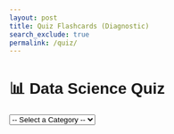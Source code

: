 ```yaml
---
layout: post
title: Quiz Flashcards (Diagnostic)
search_exclude: true
permalink: /quiz/
---
```


  <style>
    body {
      font-family: sans-serif;
      padding: 20px;
    }
    .card {
      max-width: 600px;
      margin: auto;
      padding: 20px;
      border: 2px solid #444;
      border-radius: 12px;
      background:rgb(190, 65, 65);
      text-align: center;
    }
    .btn {
      padding: 10px 20px;
      margin: 10px;
      border: none;
      border-radius: 5px;
      background: #4f46e5;
      color: white;
      cursor: pointer;
    }
    .btn:hover {
      background: #3730a3;
    }
    .category-status {
      margin: 15px auto;
      max-width: 600px;
      font-size: 16px;
    }
  </style>


<h1>📊 Data Science Quiz</h1>

<select id="category-select" onchange="selectCategory(this.value)">
  <option value="">-- Select a Category --</option>
  <option value="modeling">Modeling</option>
  <option value="statistics">Statistics</option>
</select>

<div class="category-status" id="mastery-status"></div>

<div class="card" id="quiz-card" style="display:none;">
  <h2 id="question">Loading...</h2>
  <div>
    <button class="btn" onclick="submitAnswer(true)">I knew it</button>
    <button class="btn" onclick="submitAnswer(false)">I didn’t know</button>
  </div>
  <button class="btn" onclick="showAnswer()">Show Answer</button>
  <div id="answer" style="margin-top:10px; font-weight:bold;"></div>
</div>

<script>
const questions = {
  modeling: [
    { q: "What is a predictive model?", a: "A model that forecasts outcomes based on input data." },
    { q: "What is overfitting?", a: "Model performs well on training but poorly on new data." },
    { q: "What is regularization?", a: "A technique to reduce model complexity and overfitting." }
  ],
  statistics: [
    { q: "Define mean.", a: "Sum of all values divided by count." },
    { q: "What is variance?", a: "A measure of how spread out the data is." },
    { q: "Define standard deviation.", a: "Square root of the variance." }
  ]
};

let currentCategory = null;
let score = 0;
let total = 0;
let current = null;
let quizQueue = [];

function loadProgress() {
  const stored = JSON.parse(localStorage.getItem("ds_mastery") || "{}");
  return stored;
}

function saveProgress(data) {
  localStorage.setItem("ds_mastery", JSON.stringify(data));
}

function updateMasteryDisplay() {
  const progress = loadProgress();
  const display = Object.keys(questions).map(cat => {
    const s = progress[cat]?.score || 0;
    const label = s >= 9 ? "✅ Mastered" : `Score: ${s}/10`;
    return `<div><strong>${cat.toUpperCase()}:</strong> ${label}</div>`;
  }).join("");
  document.getElementById("mastery-status").innerHTML = display;
}

function selectCategory(cat) {
  if (!questions[cat]) return;
  currentCategory = cat;
  score = loadProgress()[cat]?.score || 0;
  total = 0;
  quizQueue = questions[cat].map(q => ({ ...q, attempts: 0 }));
  document.getElementById("quiz-card").style.display = "block";
  pickNext();
}

function pickNext() {
  const available = quizQueue.filter(q => q.attempts < 3);
  if (available.length === 0 || total >= 10) {
    endCategory();
    return;
  }
  current = available[Math.floor(Math.random() * available.length)];
  document.getElementById("question").textContent = current.q;
  document.getElementById("answer").textContent = "";
}

function showAnswer() {
  document.getElementById("answer").textContent = current.a;
}

function submitAnswer(knewIt) {
  current.attempts++;
  if (knewIt) score++;
  total++;
  updateProgress();
  pickNext();
}

function updateProgress() {
  const progress = loadProgress();
  progress[currentCategory] = { score: score };
  saveProgress(progress);
  updateMasteryDisplay();
}

function endCategory() {
  document.getElementById("question").textContent = `Done! Final Score: ${score}/10`;
  document.getElementById("answer").textContent = score >= 9 ? "✅ Mastered!" : "Keep practicing!";
  document.querySelector(".btn").style.display = "none";
}
updateMasteryDisplay();
</script>

